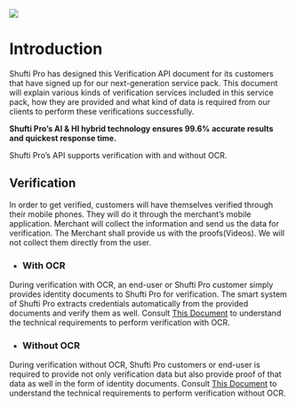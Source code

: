 [![](https://raw.githubusercontent.com/shuftipro/RESTful-API-v1.2/master/assets/banner.jpg)](https://www.shuftipro.com/)

# Introduction

Shufti Pro has designed this Verification API document for its customers that have signed up for our next-generation service pack. This document will explain various kinds of verification services included in this service pack, how they are provided and what kind of data is required from our clients to perform these verifications successfully.

**Shufti Pro’s AI & HI hybrid technology ensures 99.6% accurate results and quickest response time.**

Shufti Pro’s API supports verification with and without OCR.

## Verification
In order to get verified, customers will have themselves verified through their mobile phones. They will do it through the merchant’s mobile application. Merchant will collect the information and send us the data for verification. The Merchant shall provide us with the proofs(Videos). We will not collect them directly from the user.


* ### With OCR
During verification with OCR, an end-user or Shufti Pro customer simply provides identity documents to Shufti Pro for verification. The smart system of Shufti Pro extracts credentials automatically from the provided documents and verify them as well. Consult [This Document](verification-with-ocr) to understand the technical requirements to perform verification with OCR.
    
* ### Without OCR
During verification without OCR, Shufti Pro customers or end-user is required to provide not only verification data but also provide proof of that data as well in the form of identity documents. Consult [This Document](verification-without-ocr) to understand the technical requirements to perform verification without OCR.
